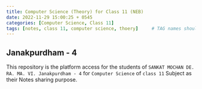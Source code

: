```yaml
---
title: Computer Science (Theory) for Class 11 (NEB)
date: 2022-11-29 15:00:25 + 0545
categories: [Computer Science, Class 11]
tags: [notes, class 11, computer science, thoery]     # TAG names should always be lowercase
---
```

## Janakpurdham - 4

This repository is the platform access for the students of `SANKAT MOCHAN DE. RA. MA. VI. Janakpurdham - 4` for `Computer Science` of `class 11` Subject as their Notes sharing purpose.
